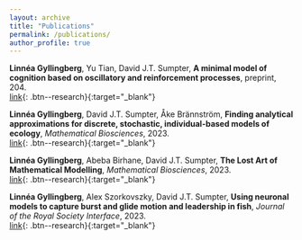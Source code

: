 ```yaml
---
layout: archive
title: "Publications"
permalink: /publications/
author_profile: true
---
```


**Linnéa Gyllingberg**, Yu Tian, David J.T. Sumpter, **A minimal model of cognition based on oscillatory and reinforcement processes**, preprint, 204. \
[link](https://arxiv.org/abs/2402.02520){: .btn--research}{:target="_blank"}

**Linnéa Gyllingberg**, David J.T. Sumpter, Åke Brännström,
**Finding analytical approximations for discrete, stochastic, individual-based models of ecology**,
*Mathematical Biosciences*,
2023.\
[link](https://www.sciencedirect.com/science/article/pii/S0025556423001244){: .btn--research}{:target="_blank"}

 **Linnéa Gyllingberg**, Abeba Birhane, David J.T. Sumpter,
**The Lost Art of Mathematical Modelling**,
*Mathematical Biosciences*,
2023.\
[link](https://doi.org/10.1016/j.mbs.2023.109033){: .btn--research}{:target="_blank"}

 **Linnéa Gyllingberg**, Alex Szorkovszky, David J.T. Sumpter,
**Using neuronal models to capture burst and glide motion and leadership in fish**,
*Journal of the Royal Society Interface*,
2023.\
[link](https://royalsocietypublishing.org/doi/10.1098/rsif.2023.0212){: .btn--research}{:target="_blank"}






